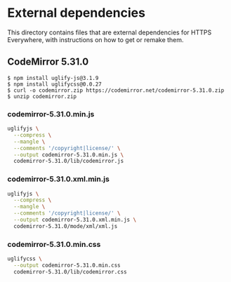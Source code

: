 # External dependencies

This directory contains files that are external dependencies for HTTPS Everywhere, with instructions on how to get or remake them.

## CodeMirror 5.31.0

```
$ npm install uglify-js@3.1.9
$ npm install uglifycss@0.0.27
$ curl -o codemirror.zip https://codemirror.net/codemirror-5.31.0.zip
$ unzip codemirror.zip
```

### codemirror-5.31.0.min.js

```bash
uglifyjs \
  --compress \
  --mangle \
  --comments '/copyright|license/' \
  --output codemirror-5.31.0.min.js \
  codemirror-5.31.0/lib/codemirror.js
```

### codemirror-5.31.0.xml.min.js

```bash
uglifyjs \
  --compress \
  --mangle \
  --comments '/copyright|license/' \
  --output codemirror-5.31.0.xml.min.js \
  codemirror-5.31.0/mode/xml/xml.js
```

### codemirror-5.31.0.min.css

```bash
uglifycss \
  --output codemirror-5.31.0.min.css
  codemirror-5.31.0/lib/codemirror.css
```
